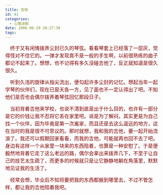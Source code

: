 ```yaml
---
title: 吉他
id: 41
categories:
  - 心情涂鸦
date: 2006-06-29 20:27:30
tags:
---
```


<div id="msgcns!DA984E57EDE76A7C!601" class="bvMsg"><div>

<font color="#800000"><font size="2"><span style="font-size:12pt;font-family:宋体;">    终于又有闲情拨弄尘封已久的琴弦。看看琴套上已经落了一层灰，觉得怪对不住它的。一弹才发现真不是一般的手生啊，以前很熟练的曲子都记不起来了。想想，也不记得有多久没碰吉他了，反正就知道是很久很久。</span><span lang="EN-US" style="font-size:12pt;"/></font></font>

<font color="#800000"><font size="2"><span style="font-size:12pt;font-family:宋体;">    听到久违的旋律从指尖流出，便勾起许多尘封的记忆。想起当年一起学琴的伙伴们，现在已是天各一方，见了面也不一定认得出了吧。不知他们是否也会偶尔拨弄着琴弦回忆那段日子。</span><span lang="EN-US" style="font-size:12pt;"/></font></font>

<font color="#800000"><font size="2"><span style="font-size:12pt;font-family:宋体;">    当初背着吉他来学校，也说不清到底是出于什么目的，也许有一部分是它的价钱让我不忍将它丢在家里吧。说是为了解闷，其实更是为自己找一个伙伴，因为毕竟是第一次离家，而且还是去这么遥远的地方，这在当时的我是很不可思议的。那时就想，我和我的吉他，要一起开始流浪了。我还可以假期回家看看，而我的吉他，可能就再也回不去了吧。身边有这样一个从家里一块来的东西陪着，也算是一种安慰了。于是便毅然地背着它走了这么老远的路，偶尔会拿出来拨弄几下，不至于让自己的技艺太生疏了，而更多的时候就只是让它静静地躺在角落里，默默地见证我的生活了。</span><span lang="EN-US" style="font-size:12pt;"/></font></font>

<font color="#800000"><font size="2"><span style="font-size:12pt;font-family:宋体;">    经常会想，毕业后不知将要把我的东西都搬到哪里去，不过不管怎样，都让我的吉他陪着我吧。</span><span lang="EN-US" style="font-size:12pt;"/></font></font>
</div></div>